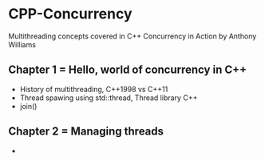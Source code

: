 # CPP-Concurrency

Multithreading concepts covered in C++ Concurrency in Action by Anthony Williams

## Chapter 1 = Hello, world of concurrency in C++

- History of multithreading, C++1998 vs C++11
- Thread spawing using std::thread, Thread library C++
- join()

## Chapter 2 = Managing threads

-
